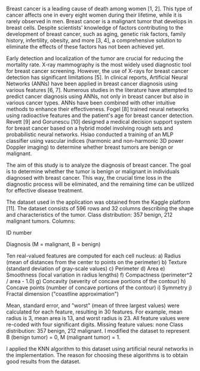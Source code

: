 Breast cancer is a leading cause of death among women [1, 2]. This type of cancer affects one in every eight women during their lifetime, while it is rarely observed in men. Breast cancer is a malignant tumor that develops in breast cells. Despite scientists' knowledge of factors contributing to the development of breast cancer, such as aging, genetic risk factors, family history, infertility, obesity, and more [3, 4], a comprehensive solution to eliminate the effects of these factors has not been achieved yet.

Early detection and localization of the tumor are crucial for reducing the mortality rate. X-ray mammography is the most widely used diagnostic tool for breast cancer screening. However, the use of X-rays for breast cancer detection has significant limitations [5]. In clinical reports, Artificial Neural Networks (ANNs) have been applied in breast cancer diagnosis using various features [6, 7]. Numerous studies in the literature have attempted to predict cancer diagnosis using ANNs, not only in breast cancer but also in various cancer types. ANNs have been combined with other intuitive methods to enhance their effectiveness. Fogel [8] trained neural networks using radioactive features and the patient's age for breast cancer detection. Revett [9] and Gorunescu [10] designed a medical decision support system for breast cancer based on a hybrid model involving rough sets and probabilistic neural networks. Hsiao conducted a training of an MLP classifier using vascular indices (harmonic and non-harmonic 3D power Doppler imaging) to determine whether breast tumors are benign or malignant.

The aim of this study is to analyze the diagnosis of breast cancer. The goal is to determine whether the tumor is benign or malignant in individuals diagnosed with breast cancer. This way, the crucial time loss in the diagnostic process will be eliminated, and the remaining time can be utilized for effective disease treatment.

The dataset used in the application was obtained from the Kaggle platform [11]. The dataset consists of 596 rows and 32 columns describing the shape and characteristics of the tumor. Class distribution: 357 benign, 212 malignant tumors. Columns:

ID number

Diagnosis (M = malignant, B = benign)

Ten real-valued features are computed for each cell nucleus:
a) Radius (mean of distances from the center to points on the perimeter)
b) Texture (standard deviation of gray-scale values)
c) Perimeter
d) Area
e) Smoothness (local variation in radius lengths)
f) Compactness (perimeter^2 / area - 1.0)
g) Concavity (severity of concave portions of the contour)
h) Concave points (number of concave portions of the contour)
i) Symmetry
j) Fractal dimension ("coastline approximation")

Mean, standard error, and "worst" (mean of three largest values) were calculated for each feature, resulting in 30 features. For example, mean radius is 3, mean area is 13, and worst radius is 23. All feature values were re-coded with four significant digits. Missing feature values: none Class distribution: 357 benign, 212 malignant. I modified the dataset to represent B (benign tumor) = 0, M (malignant tumor) = 1.

I applied the KNN algorithm to this dataset using artificial neural networks in the implementation. The reason for choosing these algorithms is to obtain good results from the dataset.
